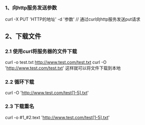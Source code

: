 ### 1、向http服务发送参数
curl -X PUT 'HTTP的地址' -d '参数'   // 通过curl向http服务发送put请求


## 2、下载文件
### 2.1 使用curl将服务器的文件下载
curl -o test.txt http://www.test.com/test.txt
curl -O 'http://www.test.com/test.txt'   这样就可以将文件下载到本地

### 2.2 循环下载
curl -O 'http://www.test.com/test[1-5].txt'

### 2.3 下载重名
curl -o #1_#2.text 'http://www.test.com/test[1-5].txt'
